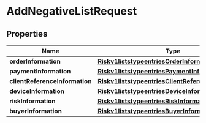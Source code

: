 
# AddNegativeListRequest

## Properties
Name | Type | Description | Notes
------------ | ------------- | ------------- | -------------
**orderInformation** | [**Riskv1liststypeentriesOrderInformation**](Riskv1liststypeentriesOrderInformation.md) |  |  [optional]
**paymentInformation** | [**Riskv1liststypeentriesPaymentInformation**](Riskv1liststypeentriesPaymentInformation.md) |  |  [optional]
**clientReferenceInformation** | [**Riskv1liststypeentriesClientReferenceInformation**](Riskv1liststypeentriesClientReferenceInformation.md) |  |  [optional]
**deviceInformation** | [**Riskv1liststypeentriesDeviceInformation**](Riskv1liststypeentriesDeviceInformation.md) |  |  [optional]
**riskInformation** | [**Riskv1liststypeentriesRiskInformation**](Riskv1liststypeentriesRiskInformation.md) |  |  [optional]
**buyerInformation** | [**Riskv1liststypeentriesBuyerInformation**](Riskv1liststypeentriesBuyerInformation.md) |  |  [optional]



